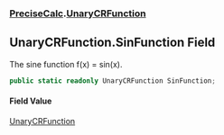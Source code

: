 ### [PreciseCalc](PreciseCalc.md 'PreciseCalc').[UnaryCRFunction](PreciseCalc.UnaryCRFunction.md 'PreciseCalc.UnaryCRFunction')

## UnaryCRFunction.SinFunction Field

The sine function f(x) = sin(x).

```csharp
public static readonly UnaryCRFunction SinFunction;
```

#### Field Value
[UnaryCRFunction](PreciseCalc.UnaryCRFunction.md 'PreciseCalc.UnaryCRFunction')